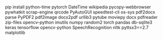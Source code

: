 pip install python-time pytorch DateTime wikipedia pycopy-webbrowser pywhatkit scrap-engine qrcode PyAutoGUI speedtest-cli os-sys pdf2docx parse PyPDF2 pdf2image docx2pdf urllib3 pytube moviepy docx pdfreader zip-files opencv-python imutils numpy random2 torch pandas db-sqlite3 keras tensorflow opencv-python SpeechRecognition nltk pyttsx3==2.7 matplotlib
